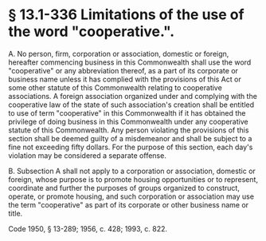 # § 13.1-336 Limitations of the use of the word "cooperative.".

<p>A. No person, firm, corporation or association, domestic or foreign, hereafter commencing business in this Commonwealth shall use the word "cooperative" or any abbreviation thereof, as a part of its corporate or business name unless it has complied with the provisions of this Act or some other statute of this Commonwealth relating to cooperative associations. A foreign association organized under and complying with the cooperative law of the state of such association's creation shall be entitled to use of term "cooperative" in this Commonwealth if it has obtained the privilege of doing business in this Commonwealth under any cooperative statute of this Commonwealth. Any person violating the provisions of this section shall be deemed guilty of a misdemeanor and shall be subject to a fine not exceeding fifty dollars. For the purpose of this section, each day's violation may be considered a separate offense.</p><p>B. Subsection A shall not apply to a corporation or association, domestic or foreign, whose purpose is to promote housing opportunities or to represent, coordinate and further the purposes of groups organized to construct, operate, or promote housing, and such corporation or association may use the term "cooperative" as part of its corporate or other business name or title.</p><p>Code 1950, § 13-289; 1956, c. 428; 1993, c. 822.</p>